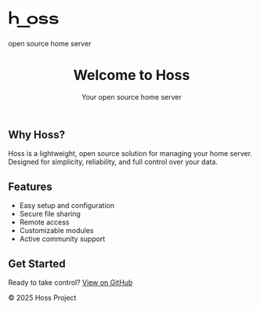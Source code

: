 <!-- logo -->
<img src="bin/misc/logo.svg" alt="Hoss Logo" height="50px"/>

open source home server

<!DOCTYPE html>
<html lang="en">
<head>
  
</head>
<body>
  <header>
    <h1>Welcome to Hoss</h1>
    <p class="subtitle">Your open source home server</p>
  </header>
  <main>
    <section class="intro">
      <h2>Why Hoss?</h2>
      <p>
        Hoss is a lightweight, open source solution for managing your home server. 
        Designed for simplicity, reliability, and full control over your data.
      </p>
    </section>
    <section class="features">
      <h2>Features</h2>
      <ul>
        <li>Easy setup and configuration</li>
        <li>Secure file sharing</li>
        <li>Remote access</li>
        <li>Customizable modules</li>
        <li>Active community support</li>
      </ul>
    </section>
    <section class="get-started">
      <h2>Get Started</h2>
      <p>
        Ready to take control? <a href="https://github.com/donnellan0007/hoss" class="cta-link">View on GitHub</a>
      </p>
    </section>
  </main>
  <footer>
    <span>&copy; 2025 Hoss Project</span>
  </footer>
</body>